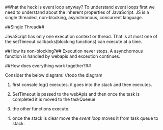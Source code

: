 #What the heck is event loop anyway?
To understand event loops first we need to understand about the inherent properties of JavaScript.
JS is a single threaded, non-blocking, asynchronous, concurrent language.

##Single Thread##

JavaScript has only one execution context or thread. That is at most one of the setTimeout callbacks(blocking functions) can execute 
at a time.

##How its non-blocking?##
Execution never stops. A asynchornous function is handled by webapis and exceution continues.

##How does everything work together?##

Consider the below diagram:
//todo the diagram

1. first console.log()  executes. it goes into the stack and then executes.

2. SetTimeout is passed to the webApis and then once the task is completed it is moved to the taskQueeue

3. the other functions execute.

4. once the stack is clear move the *event loop* moves it from task queue to stack.
